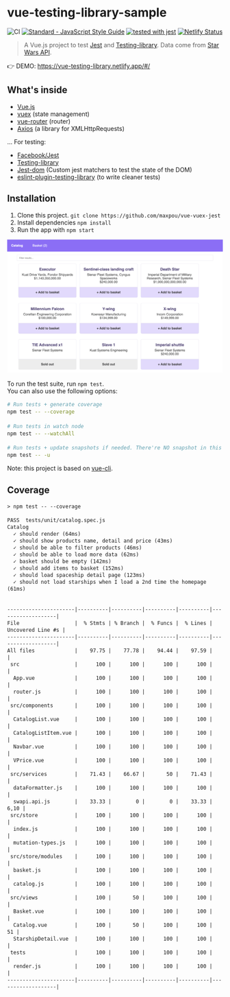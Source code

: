 # vue-testing-library-sample

![CI](https://github.com/maxpou/vue-testing-library-sample/workflows/CI/badge.svg) [![Standard - JavaScript Style Guide](https://img.shields.io/badge/code_style-standard-brightgreen.svg)](https://standardjs.com) [![tested with jest](https://img.shields.io/badge/tested_with-jest-99424f.svg)](https://github.com/facebook/jest) [![Netlify Status](https://api.netlify.com/api/v1/badges/d7d58895-6e07-46ba-9b53-7e14acd6e252/deploy-status)](https://app.netlify.com/sites/vue-testing-library/deploys)


> A Vue.js project to test [Jest](https://facebook.github.io/jest/) and [Testing-library](https://github.com/testing-library). Data come from [Star Wars API](https://swapi.dev/).

👉 DEMO: https://vue-testing-library.netlify.app/#/


## What's inside

* [Vue.js](https://vuejs.org/)
* [vuex](https://vuex.vuejs.org/en/) (state management)
* [vue-router](https://github.com/vuejs/vue-router) (router)
* [Axios](https://github.com/mzabriskie/axios) (a library for XMLHttpRequests)

... For testing:

* [Facebook/Jest](https://facebook.github.io/jest/)
* [Testing-library](https://testing-library.com/docs/vue-testing-library/intro)
* [Jest-dom](https://github.com/testing-library/jest-dom) (Custom jest matchers to test the state of the DOM)
* [eslint-plugin-testing-library](https://github.com/testing-library/eslint-plugin-testing-library) (to write cleaner tests)

## Installation

1. Clone this project. `git clone https://github.com/maxpou/vue-vuex-jest`
2. Install dependencies `npm install`
3. Run the app with `npm start`


![app screenshot](./app-screen.png)

To run the test suite, run `npm test`.  
You can also use the following options:

```bash
# Run tests + generate coverage
npm test -- --coverage

# Run tests in watch node
npm test -- --watchAll

# Run tests + update snapshots if needed. There're NO snapshot in this repo.
npm test -- -u
```


Note: this project is based on [vue-cli](https://cli.vuejs.org).


## Coverage


```
> npm test -- --coverage

PASS  tests/unit/catalog.spec.js
Catalog
  ✓ should render (64ms)
  ✓ should show products name, detail and price (43ms)
  ✓ should be able to filter products (46ms)
  ✓ should be able to load more data (62ms)
  ✓ basket should be empty (142ms)
  ✓ should add items to basket (152ms)
  ✓ should load spaceship detail page (123ms)
  ✓ should not load starships when I load a 2nd time the homepage (61ms)


----------------------|----------|----------|----------|----------|-------------------|
File                  |  % Stmts | % Branch |  % Funcs |  % Lines | Uncovered Line #s |
----------------------|----------|----------|----------|----------|-------------------|
All files             |    97.75 |    77.78 |    94.44 |    97.59 |                   |
 src                  |      100 |      100 |      100 |      100 |                   |
  App.vue             |      100 |      100 |      100 |      100 |                   |
  router.js           |      100 |      100 |      100 |      100 |                   |
 src/components       |      100 |      100 |      100 |      100 |                   |
  CatalogList.vue     |      100 |      100 |      100 |      100 |                   |
  CatalogListItem.vue |      100 |      100 |      100 |      100 |                   |
  Navbar.vue          |      100 |      100 |      100 |      100 |                   |
  VPrice.vue          |      100 |      100 |      100 |      100 |                   |
 src/services         |    71.43 |    66.67 |       50 |    71.43 |                   |
  dataFormatter.js    |      100 |      100 |      100 |      100 |                   |
  swapi.api.js        |    33.33 |        0 |        0 |    33.33 |              6,10 |
 src/store            |      100 |      100 |      100 |      100 |                   |
  index.js            |      100 |      100 |      100 |      100 |                   |
  mutation-types.js   |      100 |      100 |      100 |      100 |                   |
 src/store/modules    |      100 |      100 |      100 |      100 |                   |
  basket.js           |      100 |      100 |      100 |      100 |                   |
  catalog.js          |      100 |      100 |      100 |      100 |                   |
 src/views            |      100 |       50 |      100 |      100 |                   |
  Basket.vue          |      100 |      100 |      100 |      100 |                   |
  Catalog.vue         |      100 |       50 |      100 |      100 |                51 |
  StarshipDetail.vue  |      100 |      100 |      100 |      100 |                   |
 tests                |      100 |      100 |      100 |      100 |                   |
  render.js           |      100 |      100 |      100 |      100 |                   |
----------------------|----------|----------|----------|----------|-------------------|
```

